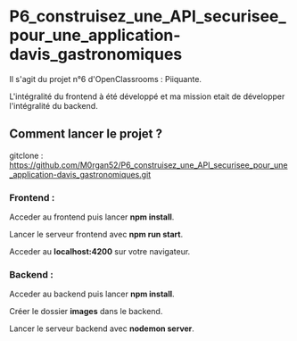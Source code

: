 # P6_construisez_une_API_securisee_pour_une_application-davis_gastronomiques

Il s'agit du projet n°6 d'OpenClassrooms : Piiquante.

L'intégralité du frontend à été développé et ma mission etait de développer l'intégralité du backend.

## Comment lancer le projet ?

gitclone : https://github.com/M0rgan52/P6_construisez_une_API_securisee_pour_une_application-davis_gastronomiques.git

### Frontend :

Acceder au frontend puis lancer **npm install**.

Lancer le serveur frontend avec **npm run start**.

Acceder au **localhost:4200** sur votre navigateur.

### Backend :

Acceder au backend puis lancer **npm install**.

Créer le dossier **images** dans le backend.

Lancer le serveur backend avec **nodemon server**.
